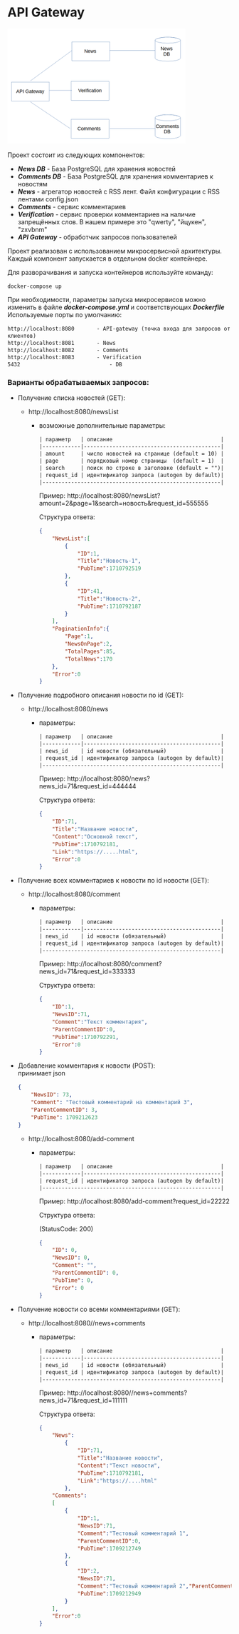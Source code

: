 # API Gateway

[<img src="API_Gateway.PNG" width="400"/>](API_Gateway.PNG)

Проект состоит из следующих компонентов:

+ ***News DB*** - База PostgreSQL для хранения новостей
+ ***Comments DB*** - База PostgreSQL для хранения комментариев к новостям
+ ***News*** - агрегатор новостей с RSS лент. Файл конфигурации с RSS лентами config.json
+ ***Comments*** - сервис комментариев
+ ***Verification*** - сервис проверки комментариев на наличие запрещённых слов. В нашем примере это "qwerty", "йцукен", "zxvbnm"
+ ***API Gateway*** - обработчик запросов пользователей

Проект реализован с использованием микросервисной архитектуры. Каждый компонент запускается в отдельном docker контейнере.

Для разворачивания и запуска контейнеров используйте команду:
```
docker-compose up
```
При необходимости, параметры запуска микросервисов можно изменить в файле ***docker-compose.yml*** и соответствующих ***Dockerfile***\
Используемые порты по умолчанию:
```
http://localhost:8080		- API-gateway (точка входа для запросов от клиентов)
http://localhost:8081		- News
http://localhost:8082		- Comments
http://localhost:8083		- Verification
5432                            - DB
```

### Варианты обрабатываемых запросов:

+ Получение списка новостей (GET):
    - http://localhost:8080/newsList

        - возможные дополнительные параметры:
            ```
            | параметр   | описание                                  |
            |------------|-------------------------------------------|
            | amount     | число новостей на странице (default = 10) |
            | page       | порядковый номер страницы  (default = 1)  |
            | search     | поиск по строке в заголовке (default = "")|
            | request_id | идентификатор запроса (autogen by default)|
            |--------------------------------------------------------|
            ```
            Пример: http://localhost:8080/newsList?amount=2&page=1&search=новость&request_id=555555

            Структура ответа:
            ```json   	
            {
                "NewsList":[
                    {
                        "ID":1,
                        "Title":"Новость-1",
                        "PubTime":1710792519
                    },
                    {
                        "ID":41,
                        "Title":"Новость-2",
                        "PubTime":1710792187
                    }
                ],
                "PaginationInfo":{
                    "Page":1,
                    "NewsOnPage":2,
                    "TotalPages":85,
                    "TotalNews":170
                },
                "Error":0
            }
            ```

+ Получение подробного описания новости по id (GET):
    - http://localhost:8080/news

        - параметры:
            ```
            | параметр   | описание                                  |
            |------------|-------------------------------------------|
            | news_id    | id новости (обязательный)                 |
            | request_id | идентификатор запроса (autogen by default)|
            |--------------------------------------------------------|
             ```
             Пример: http://localhost:8080/news?news_id=71&request_id=444444

             Структура ответа:
            ```json   	
            {
                "ID":71,
                "Title":"Название новости",
                "Content":"Основной текст",
                "PubTime":1710792181,
                "Link":"https://.....html",
                "Error":0
            }
            ```
+ Получение всех комментариев к новости по id новости (GET):

    - http://localhost:8080/comment

        - параметры:
            ```
            | параметр   | описание                                  |
            |------------|-------------------------------------------|
            | news_id    | id новости (обязательный)                 |
            | request_id | идентификатор запроса (autogen by default)|
            |--------------------------------------------------------|
             ```
             Пример: http://localhost:8080/comment?news_id=71&request_id=333333

             Структура ответа:
            ```json   	
            {
                "ID":1,
                "NewsID":71,
                "Comment":"Текст комментария",
                "ParentCommentID":0,
                "PubTime":1710792291,
                "Error":0
            }
            ```
+ Добавление комментария к новости (POST):\
  принимает json
    ```json   	
    {
        "NewsID": 73,
        "Comment": "Тестовый комментарий на комментарий 3",
        "ParentCommentID": 3,
        "PubTime": 1709212623
    }
    ```
    - http://localhost:8080/add-comment

        - параметры:
            ```
            | параметр   | описание                                  |
            |------------|-------------------------------------------|
            | request_id | идентификатор запроса (autogen by default)|
            |--------------------------------------------------------|
             ```
             Пример: http://localhost:8080/add-comment?request_id=22222

             Структура ответа:

            (StatusCode: 200)

            ```json
            {
                "ID": 0,
                "NewsID": 0,
                "Comment": "",
                "ParentCommentID": 0,
                "PubTime": 0,
                "Error": 0
            }
            ```
+ Получение новости со всеми комментариями (GET):
    - http://localhost:8080//news+comments
        - параметры:
            ```
            | параметр   | описание                                  |
            |------------|-------------------------------------------|
            | news_id    | id новости (обязательный)                 |
            | request_id | идентификатор запроса (autogen by default)|
            |--------------------------------------------------------|
             ```
             Пример: http://localhost:8080//news+comments?news_id=71&request_id=111111

             Структура ответа:
            ```json   	
            {
                "News":
                    {
                        "ID":71,
                        "Title":"Название новости",
                        "Content":"Текст новости",
                        "PubTime":1710792181,
                        "Link":"https://....html"
                    },
                "Comments":
                [
                    {
                        "ID":1,
                        "NewsID":71,
                        "Comment":"Тестовый комментарий 1",
                        "ParentCommentID":0,
                        "PubTime":1709212749
                    },
                    {
                        "ID":2,
                        "NewsID":71,
                        "Comment":"Тестовый комментарий 2","ParentCommentID":1,
                        "PubTime":1709212949
                    }
                ],
                "Error":0
            }

            ```